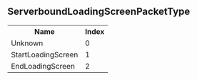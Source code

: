 ## ServerboundLoadingScreenPacketType

<table><tr><th>Name</th><th>Index</th><tr><td>Unknown</td><td>0</td></tr><tr><td>StartLoadingScreen</td><td>1</td></tr><tr><td>EndLoadingScreen</td><td>2</td></tr></table>